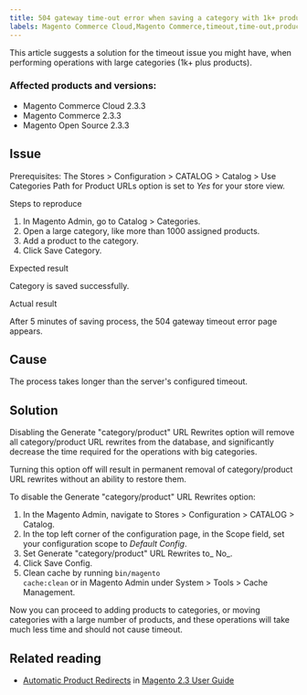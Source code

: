 ```yaml
---
title: 504 gateway time-out error when saving a category with 1k+ products
labels: Magento Commerce Cloud,Magento Commerce,timeout,time-out,products,2.3.3,how to,504 error,URL rewrites
---
```


This article suggests a solution for the timeout issue you might have, when performing operations with large categories (1k+ plus products).

### Affected products and versions:

* Magento Commerce Cloud 2.3.3
* Magento Commerce 2.3.3
* Magento Open Source 2.3.3

## Issue

Prerequisites: The Stores > Configuration > CATALOG > Catalog > Use Categories Path for Product URLs option is set to _Yes_ for your store view.

Steps to reproduce

1. In Magento Admin, go to  Catalog > Categories.
1. Open a large category, like more than 1000 assigned products.
1. Add a product to the category.
1. Click Save Category.

Expected result

Category is saved successfully.

Actual result

After 5 minutes of saving process, the 504 gateway timeout error page appears.

## Cause

The process takes longer than the server's configured timeout.

## Solution

Disabling the Generate "category/product" URL Rewrites option will remove all category/product URL rewrites from the database, and significantly decrease the time required for the operations with big categories. 

<p class="warning">Turning this option off will result in permanent removal of category/product URL rewrites without an ability to restore them.</p>

To disable the Generate "category/product" URL Rewrites option:

1. In the Magento Admin, navigate to Stores > Configuration > CATALOG > Catalog.
1. In the top left corner of the configuration page, in the Scope field, set your configuration scope to _Default Config_.
1. Set Generate "category/product" URL Rewrites to_ No_.
1. Click Save Config. 
1. Clean cache by running <code class="language-bash">bin/magento cache:clean</code> or in Magento Admin under System > Tools > Cache Management.

Now you can proceed to adding products to categories, or moving categories with a large number of products, and these operations will take much less time and should not cause timeout.

## Related reading

* [Automatic Product Redirects](https://docs.magedevteam.com/244/m2/ce/user_guide/marketing/url-redirect-product-automatic.html) in [Magento 2.3 User Guide](https://docs.magedevteam.com/244/m2/ce/user_guide/)